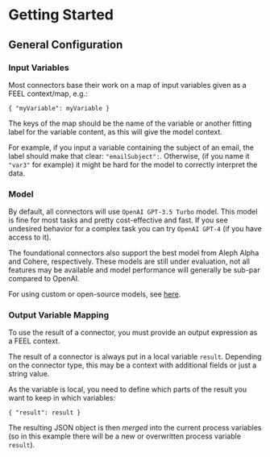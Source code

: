 # Getting Started
## General Configuration

### Input Variables

Most connectors base their work on a map of input variables given as a FEEL context/map, e.g.:
```
{ "myVariable": myVariable }
```
The keys of the map should be the name of the variable or another fitting label for the variable content, as this will give the model context.

For example, if you input a variable containing the subject of an email, the label should make that clear: `"emailSubject":`. Otherwise, (if you name it `"var3"` for example) it might be hard for the model to correctly interpret the data.

### Model

By default, all connectors will use `OpenAI GPT-3.5 Turbo` model. This model is fine for most tasks and pretty cost-effective and fast.
If you see undesired behavior for a complex task you can try `OpenAI GPT-4` (if you have access to it).

The foundational connectors also support the best model from Aleph Alpha and Cohere, respectively. These models are still under evaluation, not all features may be available and model performance will generally be sub-par compared to OpenAI. 

For using custom or open-source models, see [here](custom-models.md).

### Output Variable Mapping

To use the result of a connector, you must provide an output expression as a FEEL context. 

The result of a connector is always put in a local variable `result`. Depending on the connector type, this may be a context with additional fields or just a string value.

As the variable is local, you need to define which parts of the result you want to keep in which variables:
```
{ "result": result }
```

The resulting JSON object is then *merged* into the current process variables (so in this example there will be a new or overwritten process variable `result`).
